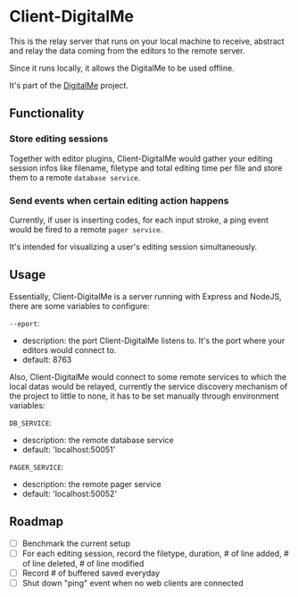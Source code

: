 # Client-DigitalMe

This is the relay server that runs on your local machine to receive,
 abstract and relay the data coming from the editors to the remote
 server.
 
Since it runs locally, it allows the DigitalMe to be used offline.

It's part of the [DigitalMe](https://github.com/DingDean/DigitalMe)
project.

## Functionality

### Store editing sessions

Together with editor plugins, Client-DigitalMe would gather your editing
session infos like filename, filetype and total editing time per file
and store them to a remote `database service`.

### Send events when certain editing action happens

Currently, if user is inserting codes, for each input stroke, a ping
event would be fired to a remote `pager service`.

It's intended for visualizing a user's editing session simultaneously.

## Usage

Essentially, Client-DigitalMe is a server running with Express and
NodeJS, there are some variables to configure:

`--eport`:
- description: the port Client-DigitalMe listens to. It's the port where
  your editors would connect to.
- default: 8763

Also, Client-DigitalMe would connect to some remote services to which
the local datas would be relayed, currently the service discovery
mechanism of the project to little to none, it has to be set manually
through environment variables:

`DB_SERVICE`:
- description: the remote database service
- default: 'localhost:50051'

`PAGER_SERVICE`:
- description: the remote pager service
- default: 'localhost:50052'


## Roadmap

- [ ] Benchmark the current setup
- [ ] For each editing session, record the filetype, duration, # of
  line added, # of line deleted, # of line modified
- [ ] Record # of buffered saved everyday
- [ ] Shut down "ping" event when no web clients are connected
